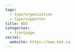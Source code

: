 ```yaml
---
tags:
  - type/organization
  - type/supporter
title: BDO
categories: 
  - frontpage
social: 
  website: https://www.bdo.ca
---
```


